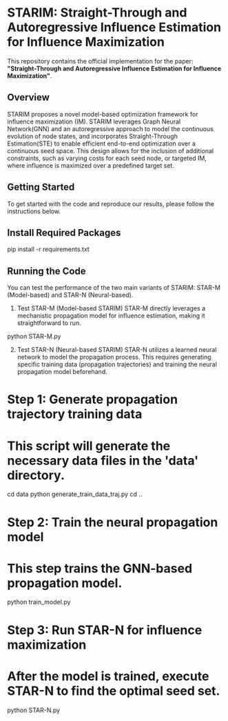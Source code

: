 # STARIM: Straight-Through and Autoregressive Influence Estimation for Influence Maximization

This repository contains the official implementation for the paper: **"Straight-Through and Autoregressive Influence Estimation for Influence Maximization"**.

## Overview

STARIM proposes a novel model-based optimization framework for influence maximization (IM). STARIM leverages Graph Neural Network(GNN) and an autoregressive approach to model the continuous evolution of node states, and incorporates Straight-Through Estimation(STE) to enable efficient end-to-end optimization over a continuous seed space. This design allows for the inclusion of additional constraints, such as varying costs for each seed node, or targeted IM, where influence is maximized over a predefined target set.

## Getting Started

To get started with the code and reproduce our results, please follow the instructions below.

## Install Required Packages
pip install -r requirements.txt

## Running the Code
You can test the performance of the two main variants of STARIM: STAR-M (Model-based) and STAR-N (Neural-based).

1. Test STAR-M (Model-based STARIM)
STAR-M directly leverages a mechanistic propagation model for influence estimation, making it straightforward to run.

python STAR-M.py

2. Test STAR-N (Neural-based STARIM)
STAR-N utilizes a learned neural network to model the propagation process. This requires generating specific training data (propagation trajectories) and training the neural propagation model beforehand.

# Step 1: Generate propagation trajectory training data
# This script will generate the necessary data files in the 'data' directory.
cd data
python generate_train_data_traj.py
cd ..

# Step 2: Train the neural propagation model
# This step trains the GNN-based propagation model.
python train_model.py

# Step 3: Run STAR-N for influence maximization
# After the model is trained, execute STAR-N to find the optimal seed set.
python STAR-N.py